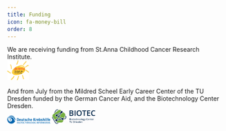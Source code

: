 ```yaml
---
title: Funding
icon: fa-money-bill
order: 8
---
```


We are receiving funding from St.Anna Childhood Cancer Research Institute.  
<img src="assets/images/StAnnaLogo.png" width="50">

And from July from the Mildred Scheel Early Career Center of the TU Dresden funded by the German Cancer Aid, and the Biotechnology Center Dresden.  
<img src="assets/images/csm_DKH_Logo_rgb_88b438f900.png" width="100">
<img src="assets/images/Biotec.png" width="100">

